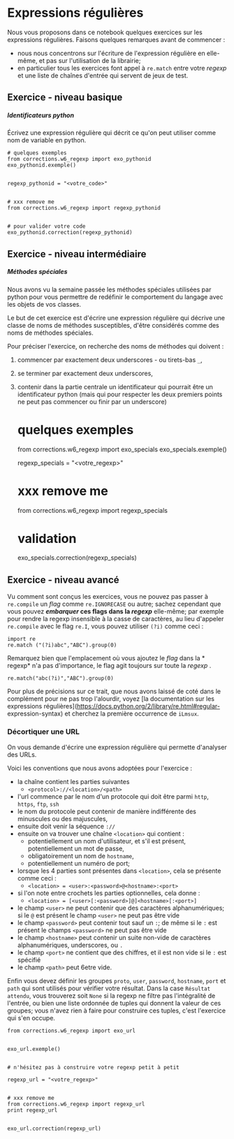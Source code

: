 
# Expressions régulières

Nous vous proposons dans ce notebook quelques exercices sur les expressions
régulières. Faisons quelques remarques avant de commencer&nbsp;:
 * nous nous concentrons sur l'écriture de l'expression régulière en elle-même,
et pas sur l'utilisation de la librairie;
 * en particulier tous les exercices font appel à `re.match` entre votre
*regexp* et une liste de chaînes d'entrée qui servent de jeux de test.

## Exercice - niveau basique

##### Identificateurs python

Écrivez une expression régulière qui décrit ce qu'on peut utiliser comme nom de
variable en python.


    # quelques exemples
    from corrections.w6_regexp import exo_pythonid
    exo_pythonid.exemple()


    regexp_pythonid = "<votre_code>"


    # xxx remove me
    from corrections.w6_regexp import regexp_pythonid


    # pour valider votre code
    exo_pythonid.correction(regexp_pythonid)

## Exercice - niveau intermédiaire

##### Méthodes spéciales

Nous avons vu la semaine passée les méthodes spéciales utilisées par python pour
vous permettre de redéfinir le comportement du langage avec les objets de vos
classes.

Le but de cet exercice est d'écrire une expression régulière qui décrive une
classe de noms de méthodes susceptibles, d'être considérés comme des noms de
méthodes spéciales.

Pour préciser l'exercice, on recherche des noms de méthodes qui doivent&nbsp;:
 1. commencer par exactement deux underscores - ou tirets-bas `_`,
 1. se terminer par exactement deux underscores,
 1. contenir dans la partie centrale un identificateur qui pourrait être un
identificateur python (mais qui pour respecter les deux premiers points ne peut
pas commencer ou finir par un underscore)


    # quelques exemples
    from corrections.w6_regexp import exo_specials
    exo_specials.exemple()


    regexp_specials = "<votre_regexp>"


    # xxx remove me
    from corrections.w6_regexp import regexp_specials


    # validation
    exo_specials.correction(regexp_specials)

## Exercice - niveau avancé

Vu comment sont conçus les exercices, vous ne pouvez pas passer à `re.compile`
un *flag* comme `re.IGNORECASE` ou autre; sachez cependant que vous pouvez
***embarquer* ces flags dans la *regexp*** elle-même; par exemple pour rendre la
regexp insensible à la casse de caractères, au lieu d'appeler `re.compile` avec
le flag `re.I`, vous pouvez utiliser `(?i)` comme ceci&nbsp;:


    import re
    re.match ("(?i)abc","ABC").group(0)

Remarquez bien que l'emplacement où vous ajoutez le *flag* dans la * regexp* n'a
pas d'importance, le flag agit toujours sur toute la *regexp* .


    re.match("abc(?i)","ABC").group(0)

Pour plus de précisions sur ce trait, que nous avons laissé de coté dans le
complément pour ne pas trop l'alourdir, voyez [la documentation sur les
expressions régulières](https://docs.python.org/2/library/re.html#regular-
expression-syntax) et cherchez la première occurrence de `iLmsux`.

### Décortiquer une URL

On vous demande d'écrire une expression régulière qui permette d'analyser des
URLs.

Voici les conventions que nous avons adoptées pour l'exercice&nbsp;:
 * la chaîne contient les parties suivantes
   * `<protocol>://<location>/<path>`
 * l'url commence par le nom d'un protocole qui doit être parmi `http`, `https`,
`ftp`, `ssh`
 * le nom du protocole peut contenir de manière indifférente des minuscules ou
des majuscules,
 * ensuite doit venir la séquence `://`
 * ensuite on va trouver une chaîne `<location>` qui contient&nbsp;:
   * potentiellement un nom d'utilisateur, et s'il est présent, potentiellement
un mot de passe,
   * obligatoirement un nom de `hostname`,
   * potentiellement un numéro de port;
 * lorsque les 4 parties sont présentes dans `<location>`, cela se présente
comme ceci&nbsp;:
   * `<location> = <user>:<password>@<hostname>:<port>`
 * si l'on note entre crochets les parties optionnelles, cela donne&nbsp;:
   * `<location> = [<user>[:<password>]@]<hostname>[:<port>]`
 * le champ `<user>` ne peut contenir que des caractères alphanumériques; si le
`@` est présent le champ `<user>` ne peut pas être vide
 * le champ `<password>` peut contenir tout sauf un `:`; de même si le `:` est
présent le champs `<password>` ne peut pas être vide
 * le champ `<hostname>` peut contenir un suite non-vide de caractères
alphanumériques, underscores, ou `.`
 * le champ `<port>` ne contient que des chiffres, et il est non vide si le `:`
est spécifié
 * le champ `<path>` peut 6etre vide.


Enfin vous devez définir les groupes `proto`, `user`, `password`, `hostname`,
`port` et `path` qui sont utilisés pour vérifier votre résultat. Dans la case
`Résultat attendu`, vous trouverez soit `None` si la regexp ne filtre pas
l'intégralité de l'entrée, ou bien une liste ordonnée de tuples qui donnent la
valeur de ces groupes; vous n'avez rien à faire pour construire ces tuples,
c'est l'exercice qui s'en occupe.


    from corrections.w6_regexp import exo_url


    exo_url.exemple()


    # n'hésitez pas à construire votre regexp petit à petit
    
    regexp_url = "<votre_regexp>"


    # xxx remove me
    from corrections.w6_regexp import regexp_url
    print regexp_url


    exo_url.correction(regexp_url)
